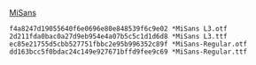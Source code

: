 [MiSans](https://hyperos.mi.com/font/)

```
f4a8247d19055640f6e0696e80e848539f6c9e02 *MiSans L3.otf
2d211fda0bac0a27d9eb954e4a07b5c5c1d1d6d8 *MiSans L3.ttf
ec85e21755d5cbb527751fbbc2e95b996352c89f *MiSans-Regular.otf
dd163bcc5f0bdac24c149e927671bffd9fee9c69 *MiSans-Regular.ttf
```
